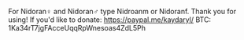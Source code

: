 For Nidoran♀ and Nidoran♂ type Nidroanm or Nidoranf. <return>
<return>
<return>
Thank you for using!<return>
<return>
If you'd like to donate:<return>
    https://paypal.me/kaydaryl/<return>
    BTC: 1Ka34rT7jgFAcceUqqRpWnesoas4ZdL5Ph<return>
